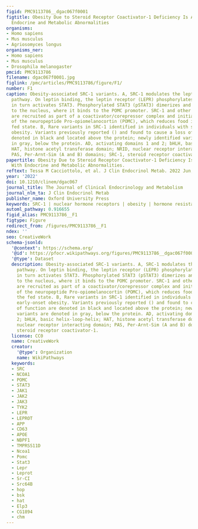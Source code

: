 ```yaml
---
figid: PMC9113786__dgac067f0001
figtitle: Obesity Due to Steroid Receptor Coactivator-1 Deficiency Is Associated With
  Endocrine and Metabolic Abnormalities
organisms:
- Homo sapiens
- Mus musculus
- Agriosomyces longus
organisms_ner:
- Homo sapiens
- Mus musculus
- Drosophila melanogaster
pmcid: PMC9113786
filename: dgac067f0001.jpg
figlink: /pmc/articles/PMC9113786/figure/F1/
number: F1
caption: Obesity-associated SRC-1 variants. A, SRC-1 modulates the leptin signaling
  pathway. On leptin binding, the leptin receptor (LEPR) phosphorylates JAK2, which
  in turn activates STAT3. Phosphorylated STAT3 (pSTAT3) dimerizes and translocates
  to the nucleus, where it binds to the POMC promoter. SRC-1 and other coactivators
  are recruited as part of a coactivator/corepressor complex and initiate transcription
  of the neuropeptide Pro-opiomelanocortin (POMC), which reduces food intake in the
  fed state. B, Rare variants in SRC-1 identified in individuals with severe early-onset
  obesity. Variants previously reported () and found to cause a loss of function are
  denoted in black and located above the protein; newly identified variants are denoted
  in gray, below the protein. AD, activating domains 1 and 2; bHLH, basic helix-loop-helix;
  HAT, histone acetyl transferase domain; NRID, nuclear receptor interacting domain;
  PAS, Per-Arnt-Sim (A and B) domains; SRC-1, steroid receptor coactivator-1.
papertitle: Obesity Due to Steroid Receptor Coactivator-1 Deficiency Is Associated
  With Endocrine and Metabolic Abnormalities.
reftext: Tessa M Cacciottolo, et al. J Clin Endocrinol Metab. 2022 Jun;107(6):e2532-e2544.
year: '2022'
doi: 10.1210/clinem/dgac067
journal_title: The Journal of Clinical Endocrinology and Metabolism
journal_nlm_ta: J Clin Endocrinol Metab
publisher_name: Oxford University Press
keywords: SRC-1 | nuclear hormone receptors | obesity | hormone resistance
automl_pathway: 0.916655
figid_alias: PMC9113786__F1
figtype: Figure
redirect_from: /figures/PMC9113786__F1
ndex: ''
seo: CreativeWork
schema-jsonld:
  '@context': https://schema.org/
  '@id': https://pfocr.wikipathways.org/figures/PMC9113786__dgac067f0001.html
  '@type': Dataset
  description: Obesity-associated SRC-1 variants. A, SRC-1 modulates the leptin signaling
    pathway. On leptin binding, the leptin receptor (LEPR) phosphorylates JAK2, which
    in turn activates STAT3. Phosphorylated STAT3 (pSTAT3) dimerizes and translocates
    to the nucleus, where it binds to the POMC promoter. SRC-1 and other coactivators
    are recruited as part of a coactivator/corepressor complex and initiate transcription
    of the neuropeptide Pro-opiomelanocortin (POMC), which reduces food intake in
    the fed state. B, Rare variants in SRC-1 identified in individuals with severe
    early-onset obesity. Variants previously reported () and found to cause a loss
    of function are denoted in black and located above the protein; newly identified
    variants are denoted in gray, below the protein. AD, activating domains 1 and
    2; bHLH, basic helix-loop-helix; HAT, histone acetyl transferase domain; NRID,
    nuclear receptor interacting domain; PAS, Per-Arnt-Sim (A and B) domains; SRC-1,
    steroid receptor coactivator-1.
  license: CC0
  name: CreativeWork
  creator:
    '@type': Organization
    name: WikiPathways
  keywords:
  - SRC
  - NCOA1
  - POMC
  - STAT3
  - JAK1
  - JAK2
  - JAK3
  - TYK2
  - LEPR
  - LEPROT
  - APP
  - CD63
  - APOE
  - NBPF1
  - TMPRSS11D
  - Ncoa1
  - Pomc
  - Stat3
  - Lepr
  - Leprot
  - Sr-CI
  - Src64B
  - hop
  - bsk
  - hat
  - Elp3
  - CG1894
  - chm
---
```

